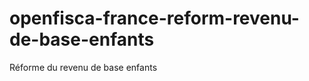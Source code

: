 openfisca-france-reform-revenu-de-base-enfants
==============================================

Réforme du revenu de base enfants
